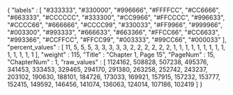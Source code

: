 {
  "labels" : [
    "#333333",
    "#330000",
    "#996666",
    "#FFFFCC",
    "#CC6666",
    "#663333",
    "#CCCCCC",
    "#333300",
    "#CC9966",
    "#FFCCCC",
    "#996633",
    "#CCCC66",
    "#666666",
    "#CCCC99",
    "#330033",
    "#FF9966",
    "#999966",
    "#003300",
    "#993333",
    "#666633",
    "#663366",
    "#FFCC66",
    "#CC6633",
    "#993366",
    "#CCFFCC",
    "#FFCC99",
    "#003333",
    "#99CC66",
    "#000033"
  ],
  "percent_values" : [
    11,
    5,
    5,
    5,
    3,
    3,
    3,
    3,
    3,
    2,
    2,
    2,
    2,
    2,
    2,
    1,
    1,
    1,
    1,
    1,
    1,
    1,
    1,
    1,
    1,
    1,
    1,
    1,
    1
  ],
  "weight" : 115,
  "Title" : "Chapter 1, Page 15",
  "PageNum" : 15,
  "ChapterNum" : 1,
  "raw_values" : [
    1124162,
    508828,
    507238,
    495376,
    341453,
    333453,
    329465,
    294170,
    291380,
    263258,
    252742,
    243237,
    203102,
    190630,
    188101,
    184726,
    173033,
    169921,
    157915,
    157232,
    153777,
    152415,
    149592,
    146456,
    141074,
    136063,
    124014,
    107186,
    102419
  ]
}
